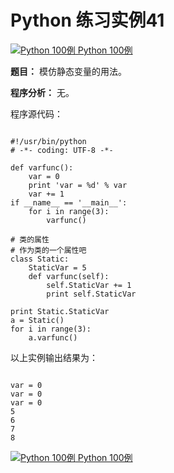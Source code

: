Python 练习实例41
=============

 [![Python 100例](../images/up.gif)
 Python 100例](python-100-examples.html)


 **题目：** 模仿静态变量的用法。

 **程序分析：** 无。

 程序源代码：


```

#!/usr/bin/python
# -*- coding: UTF-8 -*-

def varfunc():
    var = 0
    print 'var = %d' % var
    var += 1
if __name__ == '__main__':
    for i in range(3):
        varfunc()

# 类的属性
# 作为类的一个属性吧
class Static:
    StaticVar = 5
    def varfunc(self):
        self.StaticVar += 1
        print self.StaticVar

print Static.StaticVar
a = Static()
for i in range(3):
    a.varfunc()

```

 以上实例输出结果为：


```

var = 0
var = 0
var = 0
5
6
7
8

```

[![Python 100例](../images/up.gif)
 Python 100例](python-100-examples.html)
